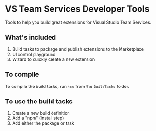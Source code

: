 # VS Team Services Developer Tools

Tools to help you build great extensions for Visual Studio Team Services.

## What's included

1. Build tasks to package and publish extensions to the Marketplace
2. UI control playground
3. Wizard to quickly create a new extension

## To compile

To compile the build tasks, run `tsc` from the `BuildTasks` folder.

## To use the build tasks

1. Create a new build definition
2. Add a "npm" (install step)
3. Add either the package or task
